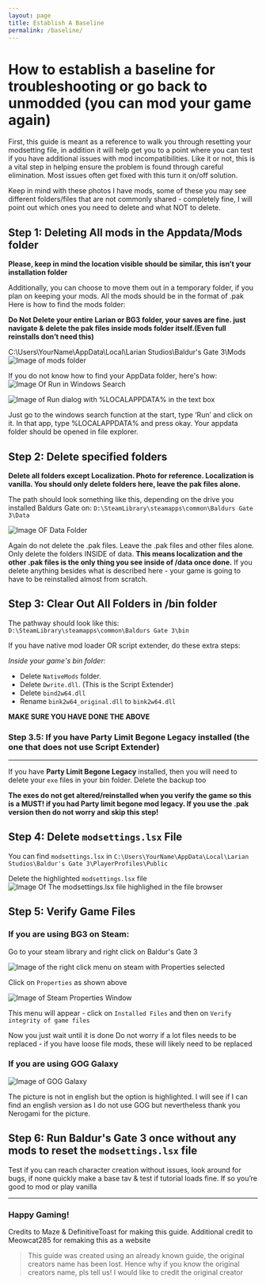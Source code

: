 ```yaml
---
layout: page
title: Establish A Baseline
permalink: /baseline/
---
```


# How to establish a baseline for troubleshooting or go back to unmodded (you can mod your game again)

First, this guide is meant as a reference to walk you through resetting your modsetting file, in addition it will help get you to a point where you can test if you have additional issues with mod incompatibilities. Like it or not, this is a vital step in helping ensure the problem is found through careful elimination.
Most issues often get fixed with this turn it on/off solution.

Keep in mind with these photos I have mods, some of these you may see different folders/files that are not commonly shared - completely fine, I will point out which ones you need to delete and what NOT to delete.

## Step 1: Deleting All mods in the Appdata/Mods folder

**Please, keep in mind the location visible should be similar, this isn’t your installation folder**

Additionally, you can choose to move them out in a temporary folder, if you plan on keeping your mods. All the mods should be in the format of .pak 
Here is how to find the mods folder:

**Do Not Delete your entire Larian or BG3 folder, your saves are fine.
just navigate & delete the pak files inside mods folder itself.(Even full reinstalls don’t need this)**

C:\Users\YourName\AppData\Local\Larian Studios\Baldur's Gate 3\Mods
![Image of mods folder](https://mazeguides.meowcat285.com/image7.png)

If you do not know how to find your AppData folder, here's how:
![Image Of Run in Windows Search](https://mazeguides.meowcat285.com/image9.png)

![Image of Run dialog with %LOCALAPPDATA% in the text box](https://mazeguides.meowcat285.com/image8.png)

Just go to the windows search function at the start, type ‘Run’ and click on it. In that app, type %LOCALAPPDATA% and press okay. Your appdata folder should be opened in file explorer. 

## Step 2: Delete specified folders

**Delete all folders except Localization. Photo for reference. Localization is vanilla.
You should only delete folders here, leave the pak files alone.**

The path should look something like this, depending on the drive you installed Baldurs Gate on: 
`D:\SteamLibrary\steamapps\common\Baldurs Gate 3\Data`

![Image OF Data Folder](https://mazeguides.meowcat285.com/image1.png)

Again do not delete the .pak files. Leave the .pak files and other files alone. Only delete the folders INSIDE of data. **This means localization and the other .pak files is the only thing you see inside of /data once done.** If you delete anything besides what is described here - your game is going to have to be reinstalled almost from scratch.

## Step 3: Clear Out All Folders in /bin folder

The pathway should look like this: `D:\SteamLibrary\steamapps\common\Baldurs Gate 3\bin`

If you have native mod loader OR script extender, do these extra steps:

*Inside your game's bin folder:*

- Delete `NativeMods` folder.
- Delete `Dwrite.dll`. (This is the Script Extender)
- Delete `bind2w64.dll`
- Rename `bink2w64_original.dll` to `bink2w64.dll`
  
**MAKE SURE YOU HAVE DONE THE ABOVE**

### Step 3.5: If you have Party Limit Begone Legacy installed (the one that does not use Script Extender)
---
If you have **Party Limit Begone Legacy** installed, then you will need to delete your `exe` files in your bin folder. Delete the backup too

**The exes do not get altered/reinstalled when you verify the game so this is a MUST! if you had Party limit begone mod legacy. If you use the .pak version then do not worry and skip this step!**

## Step 4: Delete `modsettings.lsx` File

You can find `modsettings.lsx` in `C:\Users\YourName\AppData\Local\Larian Studios\Baldur's Gate 3\PlayerProfiles\Public`

Delete the highlighted `modsettings.lsx` file
![Image Of The modsettings.lsx file highlighed in the file browser](https://mazeguides.meowcat285.com/image3.png)

## Step 5: Verify Game Files

### If you are using BG3 on Steam:
Go to your steam library and right click on Baldur's Gate 3

![Image of the right click menu on steam with Properties selected](https://mazeguides.meowcat285.com/image2.png)

Click on `Properties` as shown above

![Image of Steam Properties Window](https://mazeguides.meowcat285.com/image6.png)

This menu will appear - click on `Installed Files` and then on `Verify integrity of game files`

Now you just wait until it is done
Do not worry if a lot files needs to be replaced - if you have loose file mods, these will likely need to be replaced

### If you are using GOG Galaxy

![Image of GOG Galaxy](https://mazeguides.meowcat285.com/image4.png)

The picture is not in english but the option is highlighted. I will see if I can find an english version as I do not use GOG but nevertheless thank you Nerogami for the picture.

## Step 6: Run Baldur's Gate 3 once without any mods to reset the `modsettings.lsx` file

Test if you can reach character creation without issues, look around for bugs, if none quickly make a base tav & test if tutorial loads fine. If so you’re good to mod or play vanilla 

---

### Happy Gaming!

Credits to Maze & DefinitiveToast for making this guide.
Additional credit to Meowcat285 for remaking this as a website
> This guide was created using an already known guide, the original creators name has been lost. Hence why if you know the original creators name, pls tell us! I would like to credit the original creator